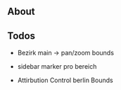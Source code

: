 
## About


## Todos


* Bezirk main -> pan/zoom bounds
* sidebar marker pro bereich

* Attirbution Control berlin Bounds
